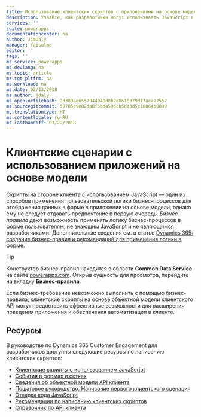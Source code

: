 ```yaml
---
title: Использование клиентских скриптов с приложениями на основе модели | Документы Майкрософт
description: Узнайте, как разработчики могут использовать JavaScript в скриптах на стороне клиента и приложениях на основе модели.
services: ''
suite: powerapps
documentationcenter: na
author: JimDaly
manager: faisalmo
editor: ''
tags: ''
ms.service: powerapps
ms.devlang: na
ms.topic: article
ms.tgt_pltfrm: na
ms.workload: na
ms.date: 03/13/2018
ms.author: jdaly
ms.openlocfilehash: 2d389ae6557944048d8b2d8618379d17aea27557
ms.sourcegitcommit: 59785e9e82da8f5bd459dcb5da3d5c18064b0899
ms.translationtype: HT
ms.contentlocale: ru-RU
ms.lasthandoff: 03/22/2018
---
```

# <a name="client-scripting-with-model-driven-apps"></a>Клиентские сценарии с использованием приложений на основе модели

Скрипты на стороне клиента с использованием JavaScript — один из способов применения пользовательской логики бизнес-процессов для отображения данных в форме в приложении на основе модели, однако ему не следует отдавать предпочтение в первую очередь. *Бизнес-правила* дают возможность применять логику бизнес-процессов в форме пользователям, не знающим JavaScript и не являющимся разработчиками. Дополнительные сведения см. в статье [Dynamics 365: создание бизнес-правил и рекомендаций для применения логики в форме](/dynamics365/customer-engagement/customize/create-business-rules-recommendations-apply-logic-form).

> [!TIP]
> Конструктор бизнес-правил находится в области **Common Data Service** на сайте [powerapps.com](http://web.powerapps.com). Открыв сущность для просмотра, перейдите на вкладку **Бизнес-правила**.

Если бизнес-требование невозможно выполнить с помощью бизнес-правила, клиентские скрипты на основе объектной модели клиентского API могут предоставить эффективные возможности для расширения поведения приложения и обеспечения автоматизации в клиенте.

## <a name="resources"></a>Ресурсы

В руководстве по Dynamics 365 Customer Engagement для разработчиков доступны следующие ресурсы по написанию клиентских скриптов:

- [Клиентские скрипты с использованием JavaScript](/dynamics365/customer-engagement/developer/clientapi/client-scripting)
- [События в формах и сетках](/dynamics365/customer-engagement/developer/clientapi/events-forms-grids)
- [Сведения об объектной модели API клиента](/dynamics365/customer-engagement/developer/clientapi/understand-clientapi-object-model)
- [Пошаговое руководство. Написание первого клиентского сценария](/dynamics365/customer-engagement/developer/clientapi/walkthrough-write-your-first-client-script)
- [Отладка кода JavaScript](/dynamics365/customer-engagement/developer/clientapi/debug-javascript-code)
- [Рекомендации по написанию клиентских скриптов](/dynamics365/customer-engagement/developer/clientapi/client-scripting-best-practices)
- [Справочник по API клиента](/dynamics365/customer-engagement/developer/clientapi/reference)

